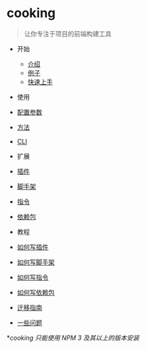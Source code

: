 # cooking

> 让你专注于项目的前端构建工具

- 开始
  - [介绍](intro.md)
  - [例子](example.md)
  - [快速上手](quickstart.md)
- 使用
 - [配置参数](configuration.md)
 - [方法](nodejs-api.md)
 - [CLI](cli.md)
- 扩展
 - [插件](list-of-plugins.md)
 - [脚手架](list-of-generators.md)
 - [指令](list-of-commands.md)
 - [依赖包](list-of-package.md)

- 教程
 - [如何写插件](create-a-plugin.md)
 - [如何写脚手架](create-a-generator.md)
 - [如何写指令]()
 - [如何写依赖包](create-a-package.md)
 - [迁移指南](migration-guide.md)
 - [一些问题](faq.md)

**cooking 只能使用 NPM 3 及其以上的版本安装*
